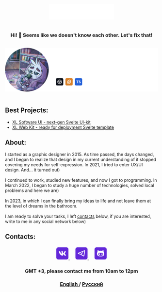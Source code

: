 <br/>
<br/>
<div align="middle">
  <a href="https://t.me/xlsoftware" target="_blank" rel="noreferrer">
    <img src="./img/logo.svg" height=50>
  </a>
</div>

#

<h3 align="center" style="margin-bottom: 15px;">
    <strong>Hi! 👋</strong> Seems like we doesn't know each other. Let's fix that!
</h3>

<br/>
<div align="middle">
    <img src="./img/badge-en.png" width=800>
</div>
<br/>

<h2 id="generate"><strong>Best Projects:</strong></h2>

-   <a href="https://github.com/xl-soft/ui">XL Software UI - next-gen Svelte UI-kit </a>
-   <a href="https://github.com/xl-soft/kit">XL Web Kit - ready for deployment Svelte template </a>
<h2 id="about"><strong>About:</strong></h2>

I started as a graphic designer in 2015. As time passed, the days changed, and I began to realize that design in my current understanding of it stopped covering my needs for self-expression. In 2021, I tried to enter UX/UI design. And... it turned out) <br/><br/>
I continued to work, studied new features, and now I got to programming. In March 2022, I began to study a huge number of technologies, solved local problems and here we are) <br/><br/>
In 2023, in which I can finally bring my ideas to life and not leave them at the level of dreams in the bathroom.<br/><br/>
I am ready to solve your tasks, I left <a href="#contacts">contacts</a>  below, if you are interested, write to me in any social network below)

<h2 id="contacts"><strong>Contacts:</strong></h2>

<h3 align="center">
    <a href="https://vk.me/xlsoftware" target="_blank" rel="noreferrer">
        <img src="./img/vk.png" height=40>
    </a>
    ㅤ
    <a href="https://t.me/xlsoftware" target="_blank" rel="noreferrer">
        <img src="./img/tg.png" height=40>
    </a>
    ㅤ
    <a href="https://github.com/xl-soft" target="_blank" rel="noreferrer">
        <img src="./img/github.png" height=40>
    </a>
</h3>


<h3 align="center">
    GMT +3, please contact me from 10am to 12pm
</h3>

<h3 align="center"> 
    <a href="https://github.com/xl-soft/xl-soft/blob/master/README.md" target="_blank" rel="noreferrer">
        English
    </a>
    /
    <a href="https://github.com/xl-soft/xl-soft/blob/master/README.ru.md" target="_blank" rel="noreferrer">
        Русский
    </a>
</h3>


